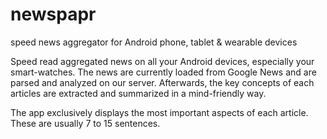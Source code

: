 newspapr
========

speed news aggregator for Android phone, tablet &amp; wearable devices

Speed read aggregated news on all your Android devices, especially your smart-watches. 
The news are currently loaded from Google News and are parsed and analyzed on our server.
Afterwards, the key concepts of each articles are extracted and summarized in a mind-friendly way.

The app exclusively displays the most important aspects of each article. These are usually 7 to 15 sentences.

